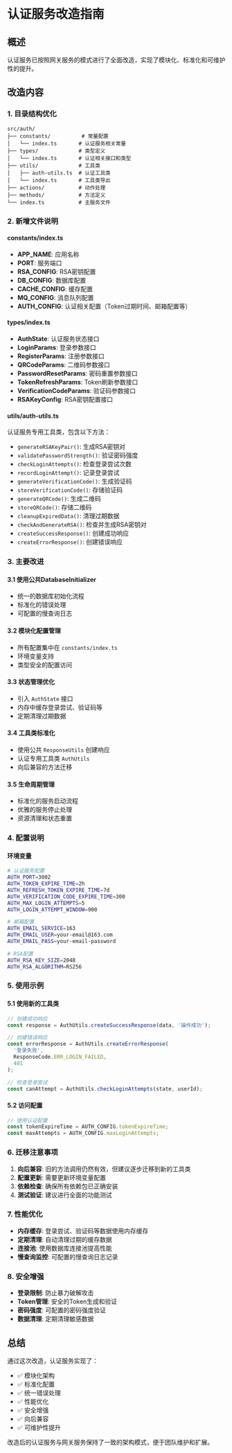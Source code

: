# 认证服务改造指南

## 概述

认证服务已按照网关服务的模式进行了全面改造，实现了模块化、标准化和可维护性的提升。

## 改造内容

### 1. 目录结构优化

```
src/auth/
├── constants/          # 常量配置
│   └── index.ts       # 认证服务相关常量
├── types/             # 类型定义
│   └── index.ts       # 认证相关接口和类型
├── utils/             # 工具类
│   ├── auth-utils.ts  # 认证工具类
│   └── index.ts       # 工具类导出
├── actions/           # 动作处理
├── methods/           # 方法定义
└── index.ts           # 主服务文件
```

### 2. 新增文件说明

#### constants/index.ts
- **APP_NAME**: 应用名称
- **PORT**: 服务端口
- **RSA_CONFIG**: RSA密钥配置
- **DB_CONFIG**: 数据库配置
- **CACHE_CONFIG**: 缓存配置
- **MQ_CONFIG**: 消息队列配置
- **AUTH_CONFIG**: 认证相关配置（Token过期时间、邮箱配置等）

#### types/index.ts
- **AuthState**: 认证服务状态接口
- **LoginParams**: 登录参数接口
- **RegisterParams**: 注册参数接口
- **QRCodeParams**: 二维码参数接口
- **PasswordResetParams**: 密码重置参数接口
- **TokenRefreshParams**: Token刷新参数接口
- **VerificationCodeParams**: 验证码参数接口
- **RSAKeyConfig**: RSA密钥配置接口

#### utils/auth-utils.ts
认证服务专用工具类，包含以下方法：
- `generateRSAKeyPair()`: 生成RSA密钥对
- `validatePasswordStrength()`: 验证密码强度
- `checkLoginAttempts()`: 检查登录尝试次数
- `recordLoginAttempt()`: 记录登录尝试
- `generateVerificationCode()`: 生成验证码
- `storeVerificationCode()`: 存储验证码
- `generateQRCode()`: 生成二维码
- `storeQRCode()`: 存储二维码
- `cleanupExpiredData()`: 清理过期数据
- `checkAndGenerateRSA()`: 检查并生成RSA密钥对
- `createSuccessResponse()`: 创建成功响应
- `createErrorResponse()`: 创建错误响应

### 3. 主要改进

#### 3.1 使用公共DatabaseInitializer
- 统一的数据库初始化流程
- 标准化的错误处理
- 可配置的慢查询日志

#### 3.2 模块化配置管理
- 所有配置集中在 `constants/index.ts`
- 环境变量支持
- 类型安全的配置访问

#### 3.3 状态管理优化
- 引入 `AuthState` 接口
- 内存中缓存登录尝试、验证码等
- 定期清理过期数据

#### 3.4 工具类标准化
- 使用公共 `ResponseUtils` 创建响应
- 认证专用工具类 `AuthUtils`
- 向后兼容的方法迁移

#### 3.5 生命周期管理
- 标准化的服务启动流程
- 优雅的服务停止处理
- 资源清理和状态重置

### 4. 配置说明

#### 环境变量
```bash
# 认证服务配置
AUTH_PORT=3002
AUTH_TOKEN_EXPIRE_TIME=2h
AUTH_REFRESH_TOKEN_EXPIRE_TIME=7d
AUTH_VERIFICATION_CODE_EXPIRE_TIME=300
AUTH_MAX_LOGIN_ATTEMPTS=5
AUTH_LOGIN_ATTEMPT_WINDOW=900

# 邮箱配置
AUTH_EMAIL_SERVICE=163
AUTH_EMAIL_USER=your-email@163.com
AUTH_EMAIL_PASS=your-email-password

# RSA配置
AUTH_RSA_KEY_SIZE=2048
AUTH_RSA_ALGORITHM=RS256
```

### 5. 使用示例

#### 5.1 使用新的工具类
```typescript
// 创建成功响应
const response = AuthUtils.createSuccessResponse(data, '操作成功');

// 创建错误响应
const errorResponse = AuthUtils.createErrorResponse(
  '登录失败',
  ResponseCode.ERR_LOGIN_FAILED,
  401
);

// 检查登录尝试
const canAttempt = AuthUtils.checkLoginAttempts(state, userId);
```

#### 5.2 访问配置
```typescript
// 使用认证配置
const tokenExpireTime = AUTH_CONFIG.tokenExpireTime;
const maxAttempts = AUTH_CONFIG.maxLoginAttempts;
```

### 6. 迁移注意事项

1. **向后兼容**: 旧的方法调用仍然有效，但建议逐步迁移到新的工具类
2. **配置更新**: 需要更新环境变量配置
3. **依赖检查**: 确保所有依赖包已正确安装
4. **测试验证**: 建议进行全面的功能测试

### 7. 性能优化

- **内存缓存**: 登录尝试、验证码等数据使用内存缓存
- **定期清理**: 自动清理过期的缓存数据
- **连接池**: 使用数据库连接池提高性能
- **慢查询监控**: 可配置的慢查询日志记录

### 8. 安全增强

- **登录限制**: 防止暴力破解攻击
- **Token管理**: 安全的Token生成和验证
- **密码强度**: 可配置的密码强度验证
- **数据清理**: 定期清理敏感数据

## 总结

通过这次改造，认证服务实现了：
- ✅ 模块化架构
- ✅ 标准化配置
- ✅ 统一错误处理
- ✅ 性能优化
- ✅ 安全增强
- ✅ 向后兼容
- ✅ 可维护性提升

改造后的认证服务与网关服务保持了一致的架构模式，便于团队维护和扩展。